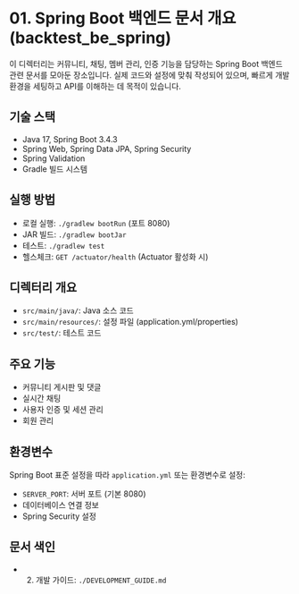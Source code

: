 # 01. Spring Boot 백엔드 문서 개요 (backtest_be_spring)

이 디렉터리는 커뮤니티, 채팅, 멤버 관리, 인증 기능을 담당하는 Spring Boot 백엔드 관련 문서를 모아둔 장소입니다. 실제 코드와 설정에 맞춰 작성되어 있으며, 빠르게 개발 환경을 세팅하고 API를 이해하는 데 목적이 있습니다.

## 기술 스택
- Java 17, Spring Boot 3.4.3
- Spring Web, Spring Data JPA, Spring Security
- Spring Validation
- Gradle 빌드 시스템

## 실행 방법
- 로컬 실행: `./gradlew bootRun` (포트 8080)
- JAR 빌드: `./gradlew bootJar`
- 테스트: `./gradlew test`
- 헬스체크: `GET /actuator/health` (Actuator 활성화 시)

## 디렉터리 개요
- `src/main/java/`: Java 소스 코드
- `src/main/resources/`: 설정 파일 (application.yml/properties)
- `src/test/`: 테스트 코드

## 주요 기능
- 커뮤니티 게시판 및 댓글
- 실시간 채팅
- 사용자 인증 및 세션 관리
- 회원 관리

## 환경변수
Spring Boot 표준 설정을 따라 `application.yml` 또는 환경변수로 설정:
- `SERVER_PORT`: 서버 포트 (기본 8080)
- 데이터베이스 연결 정보
- Spring Security 설정

## 문서 색인
- 02. 개발 가이드: `./DEVELOPMENT_GUIDE.md`
